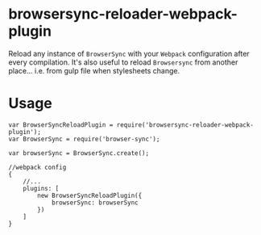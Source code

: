 # browsersync-reloader-webpack-plugin

Reload any instance of `BrowserSync` with your `Webpack` configuration after every compilation. It's also useful to reload `Browsersync` from another place... i.e. from gulp file when stylesheets change.

# Usage

```
var BrowserSyncReloadPlugin = require('browsersync-reloader-webpack-plugin');
var BrowserSync = require('browser-sync');
    
var browserSync = BrowserSync.create();

//webpack config
{
    //...
    plugins: [
        new BrowserSyncReloadPlugin({
            browserSync: browserSync
        })
    ]
}
```